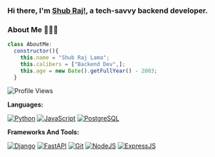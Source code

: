 ### Hi there, I'm [Shub Raj!](https://shubraj.com/), a tech-savvy backend developer.
### About Me 🙋🏻‍♂️
```javascript
class AboutMe:
  constructor(){
    this.name = "Shub Raj Lama";
    this.calibers = ["Backend Dev",];
    this.age = new Date().getFullYear() - 2003;
  }
```

![Profile Views](https://hits.seeyoufarm.com/api/count/incr/badge.svg?url=https://github.com/shubraj/&title=Profile%20Views)



**Languages:**

[![Python](https://img.shields.io/badge/python-3670A0?style=for-the-badge&logo=python&logoColor=ddc508)](https://github.com/shubraj?tab=repositories&q=&type=&language=python)
[![JavaScript](https://img.shields.io/badge/-JavaScript-000?&logo=JavaScript&logoColor=ddc508)](https://github.com/shubraj?tab=repositories&q=&type=&language=javascript)
[![PostgreSQL](https://img.shields.io/badge/PostgreSQL-316192?style=for-the-badge&logo=postgresql&logoColor=white)](https://github.com/shubraj?tab=repositories&q=&type=&language=sql)

**Frameworks And Tools:**

[![Django](https://img.shields.io/badge/Django-092E20?style=for-the-badge&logo=django&logoColor=white)](https://www.djangoproject.com/)
[![FastAPI](https://img.shields.io/badge/FastAPI-005571?style=for-the-badge&logo=fastapi)](https://fastapi.tiangolo.com/)
[![Git](https://img.shields.io/badge/git-%23F05033.svg?style=for-the-badge&logo=git&logoColor=white)](https://git-scm.com/)
[![NodeJS](https://img.shields.io/badge/Node.js-43853D?style=for-the-badge&logo=node.js&logoColor=white)](https://nodejs.org/en/)
[![ExpressJS](https://img.shields.io/badge/Express.js-404D59?style=for-the-badge&logo=ExpressJS&logoColor=white)](https://expressjs.com/)
